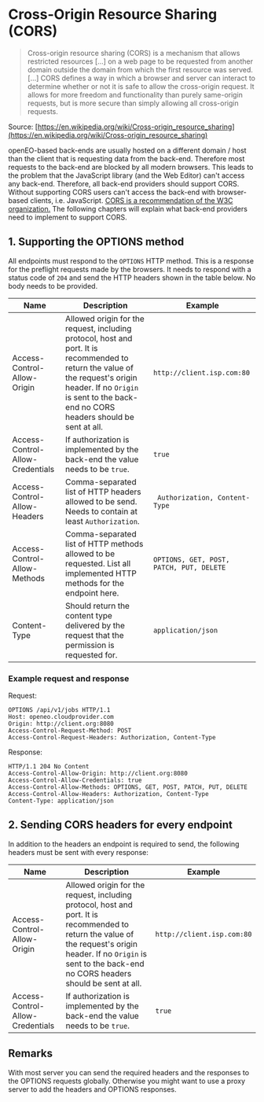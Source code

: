 # Cross-Origin Resource Sharing (CORS)

> Cross-origin resource sharing (CORS) is a mechanism that allows restricted resources [...] on a web page to be requested from another domain outside the domain from which the first resource was served. [...]
> CORS defines a way in which a browser and server can interact to determine whether or not it is safe to allow the cross-origin request. It allows for more freedom and functionality than purely same-origin requests, but is more secure than simply allowing all cross-origin requests.

Source: [https://en.wikipedia.org/wiki/Cross-origin_resource_sharing](https://en.wikipedia.org/wiki/Cross-origin_resource_sharing)

openEO-based back-ends are usually hosted on a different domain / host than the client that is requesting data from the back-end. Therefore most requests to the back-end are blocked by all modern browsers. This leads to the problem that the JavaScript library (and the Web Editor) can't access any back-end. Therefore, all back-end providers should support CORS. Without supporting CORS users can't access the back-end with browser-based clients, i.e. JavaScript. [CORS is a recommendation of the W3C organization.](https://www.w3.org/TR/cors/) The following chapters will explain what back-end providers need to implement to support CORS. 

## 1. Supporting the OPTIONS method

All endpoints must respond to the `OPTIONS` HTTP method. This is a response for the preflight requests made by the browsers. It needs to respond with a status code of `204` and send the HTTP headers shown in the table below. No body needs to be provided.

| Name                             | Description                                                  | Example                                  |
| -------------------------------- | ------------------------------------------------------------ | ---------------------------------------- |
| Access-Control-Allow-Origin      | Allowed origin for the request, including protocol, host and port. It is recommended to return the value of the request's origin header. If no `Origin` is sent to the back-end no CORS headers should be sent at all. | `http://client.isp.com:80`               |
| Access-Control-Allow-Credentials | If authorization is implemented by the back-end the value needs to be `true`. | `true`                                   |
| Access-Control-Allow-Headers     | Comma-separated list of HTTP headers allowed to be send. Needs to contain at least `Authorization`. | ` Authorization, Content-Type`           |
| Access-Control-Allow-Methods     | Comma-separated list of HTTP methods allowed to be requested. List all implemented HTTP methods for the endpoint here. | `OPTIONS, GET, POST, PATCH, PUT, DELETE` |
| Content-Type                     | Should return the content type delivered by the request that the permission is requested for. | `application/json`                       |

### Example request and response

Request:

```
OPTIONS /api/v1/jobs HTTP/1.1
Host: openeo.cloudprovider.com
Origin: http://client.org:8080
Access-Control-Request-Method: POST 
Access-Control-Request-Headers: Authorization, Content-Type
```

Response:

```
HTTP/1.1 204 No Content
Access-Control-Allow-Origin: http://client.org:8080
Access-Control-Allow-Credentials: true
Access-Control-Allow-Methods: OPTIONS, GET, POST, PATCH, PUT, DELETE
Access-Control-Allow-Headers: Authorization, Content-Type
Content-Type: application/json
```

## 2. Sending CORS headers for every endpoint

In addition to the headers an endpoint is required to send, the following headers must be sent with every response:

| Name                             | Description                                                  | Example                    |
| -------------------------------- | ------------------------------------------------------------ | -------------------------- |
| Access-Control-Allow-Origin      | Allowed origin for the request, including protocol, host and port. It is recommended to return the value of the request's origin header. If no `Origin` is sent to the back-end no CORS headers should be sent at all. | `http://client.isp.com:80` |
| Access-Control-Allow-Credentials | If authorization is implemented by the back-end the value needs to be `true`. | `true`                     |

## Remarks

With most server you can send the required headers and the responses to the OPTIONS requests globally. Otherwise you might want to use a proxy server to add the headers and OPTIONS responses.